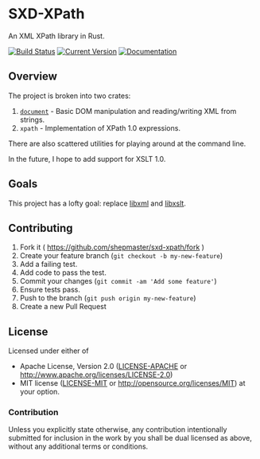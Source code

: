 # SXD-XPath

An XML XPath library in Rust.

[![Build Status](https://github.com/shepmaster/sxd-xpath/workflows/Continuous%20integration/badge.svg)](https://github.com/shepmaster/sxd-xpath/actions?query=branch%3Amaster)
[![Current Version](http://meritbadge.herokuapp.com/sxd-xpath)](https://crates.io/crates/sxd-xpath)
[![Documentation](https://docs.rs/sxd-xpath/badge.svg)](https://docs.rs/sxd-xpath/)

## Overview

The project is broken into two crates:

1. [`document`][sxd-document] - Basic DOM manipulation and reading/writing XML from strings.
2. `xpath` - Implementation of XPath 1.0 expressions.

There are also scattered utilities for playing around at the command
line.

In the future, I hope to add support for XSLT 1.0.

[sxd-document]: https://github.com/shepmaster/sxd-document/

## Goals

This project has a lofty goal: replace [libxml] and [libxslt].

[libxml]: http://xmlsoft.org/
[libxslt]: http://xmlsoft.org/

## Contributing

1. Fork it ( https://github.com/shepmaster/sxd-xpath/fork )
2. Create your feature branch (`git checkout -b my-new-feature`)
3. Add a failing test.
4. Add code to pass the test.
5. Commit your changes (`git commit -am 'Add some feature'`)
6. Ensure tests pass.
7. Push to the branch (`git push origin my-new-feature`)
8. Create a new Pull Request

## License

Licensed under either of
 * Apache License, Version 2.0 ([LICENSE-APACHE](LICENSE-APACHE) or http://www.apache.org/licenses/LICENSE-2.0)
 * MIT license ([LICENSE-MIT](LICENSE-MIT) or http://opensource.org/licenses/MIT)
at your option.

### Contribution

Unless you explicitly state otherwise, any contribution intentionally submitted
for inclusion in the work by you shall be dual licensed as above, without any
additional terms or conditions.
